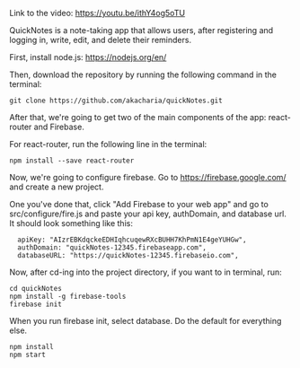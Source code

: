 Link to the video: https://youtu.be/ithY4og5oTU

QuickNotes is a note-taking app that allows users, after registering and logging in, write, edit, and delete their reminders.

First, install node.js:  https://nodejs.org/en/

Then, download the repository by running the following command in the terminal:  
```
git clone https://github.com/akacharia/quickNotes.git
```
After that, we're going to get two of the main components of the app: react-router and Firebase.

For react-router, run the following line in the terminal:
```
npm install --save react-router
```
Now, we're going to configure firebase. Go to https://firebase.google.com/ and create a new project.

One you've done that, click "Add Firebase to your web app" and go to src/configure/fire.js and paste your api key, authDomain, and database url. It should look something like this:

```
  apiKey: "AIzrEBKdqckeEDHIqhcuqewRXcBUHH7KhPmN1E4geYUHGw",
  authDomain: "quickNotes-12345.firebaseapp.com",
  databaseURL: "https://quickNotes-12345.firebaseio.com",
```
Now, after cd-ing into the project directory, if you want to in terminal, run:
```
cd quickNotes
npm install -g firebase-tools
firebase init
```
When you run firebase init, select database. Do the default for everything else. 

```
npm install
npm start
```
